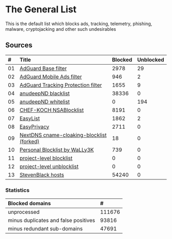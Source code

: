 
# The General List

This is the default list which blocks ads, tracking, telemetry,
phishing, malware, cryptojacking and other such undesirables

## Sources

| #    | Title                                                                                                                  | Blocked | Unblocked |
| :--- | :--------------------------------------------------------------------------------------------------------------------- | :------ | :---- |
| 01   | [AdGuard Base filter](https://filters.adtidy.org/extension/chromium/filters/2.txt)                                     | 2978    | 29    |
| 02   | [AdGuard Mobile Ads filter](https://filters.adtidy.org/extension/chromium/filters/11.txt)                              | 946     | 2     |
| 03   | [AdGuard Tracking Protection filter](https://filters.adtidy.org/extension/chromium/filters/3.txt)                      | 1655    | 9     |
| 04   | [anudeepND blacklist](https://raw.githubusercontent.com/anudeepND/blacklist/master/adservers.txt)                      | 38336   | 0     |
| 05   | [anudeepND whitelist](https://raw.githubusercontent.com/anudeepND/whitelist/master/domains/whitelist.txt)              | 0       | 194   |
| 06   | [CHEF-KOCH NSABlocklist](https://github.com/CHEF-KOCH/NSABlocklist/raw/master/HOSTS/HOSTS)                             | 8191    | 0     |
| 07   | [EasyList](https://easylist.to/easylist/easylist.txt)                                                                  | 1862    | 2     |
| 08   | [EasyPrivacy](https://easylist.to/easylist/easyprivacy.txt)                                                            | 2711    | 0     |
| 09   | [NextDNS cname-cloaking-blocklist (forked)](https://github.com/arapurayil/cname-cloaking-blocklist/raw/master/domains) | 18      | 0     |
| 10   | [Personal Blocklist by WaLLy3K](https://v.firebog.net/hosts/static/w3kbl.txt)                                          | 739     | 0     |
| 11   | [project-level blocklist](https://github.com/arapurayil/ABL-exp-/raw/master/sources/_block.txt)                        | 0       | 0     |
| 12   | [project-level unblocklist](https://github.com/arapurayil/ABL-exp-/raw/master/sources/_unblock.txt)                    | 0       | 0     |
| 13   | [StevenBlack hosts](https://raw.githubusercontent.com/StevenBlack/hosts/master/hosts)                                  | 54240   | 0     |

### Statistics

| Blocked domains                          | #        |
| :--------------------------------------- | :------- |
| unprocessed                              | 111676   |
| minus duplicates and false positives     | 93816    |
| minus redundant sub-domains              | 47691    |
